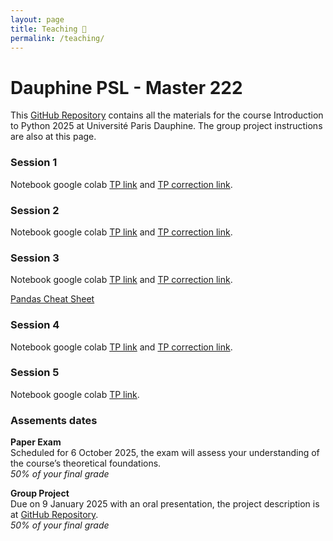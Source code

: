 ```yaml
---
layout: page
title: Teaching 🏫
permalink: /teaching/
---
```


# Dauphine PSL - Master 222 

This [GitHub Repository](https://github.com/Zaltarba/PSL_python_for_finance/tree/main) contains all the materials for the course Introduction to Python 2025 at Université Paris Dauphine. The group project instructions are also at this page.

### Session 1 

Notebook google colab [TP link](https://colab.research.google.com/github/Zaltarba/PSL_python_for_finance/blob/main/python_session_1.ipynb) and [TP correction  link](https://colab.research.google.com/github/Zaltarba/PSL_python_for_finance/blob/main/python_session_1_corrected.ipynb).

### Session 2 

Notebook google colab [TP link](https://colab.research.google.com/github/Zaltarba/PSL_python_for_finance/blob/main/python_session_2.ipynb) and [TP correction  link](https://colab.research.google.com/github/Zaltarba/PSL_python_for_finance/blob/main/python_session_2_corrected.ipynb).

### Session 3 

Notebook google colab [TP link](https://colab.research.google.com/github/Zaltarba/PSL_python_for_finance/blob/main/python_session_3.ipynb) and [TP correction  link](https://colab.research.google.com/github/Zaltarba/PSL_python_for_finance/blob/main/python_session_3_corrected.ipynb).

[Pandas Cheat Sheet](https://pandas.pydata.org/Pandas_Cheat_Sheet.pdf)

### Session 4 

Notebook google colab [TP link](https://colab.research.google.com/github/Zaltarba/PSL_python_for_finance/blob/main/python_session_4.ipynb) and [TP correction  link](https://colab.research.google.com/github/Zaltarba/PSL_python_for_finance/blob/main/python_session_4_corrected.ipynb).


### Session 5

Notebook google colab [TP link](https://colab.research.google.com/github/Zaltarba/PSL_python_for_finance/blob/main/python_session_5.ipynb).

### Assements dates 

**Paper Exam**  
Scheduled for 6 October 2025, the exam will assess your understanding of the course’s theoretical foundations.  
*50% of your final grade*

**Group Project**  
Due on 9 January 2025 with an oral presentation, the project description is at [GitHub Repository](https://github.com/Zaltarba/PSL_python_for_finance/tree/main).  
*50% of your final grade*

